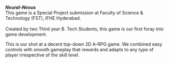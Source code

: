 ***Neural-Nexus***  <br>
This game is a Special Project submission at Faculty of Science & Technology (FST), IFHE Hyderabad.
<br><br>
Created by two Third year B. Tech Students, this game is our first foray into game development.
<br>

This is our shot at a decent top-down 2D A-RPG game. We combined easy controls with smooth gameplay that rewards and adapts to any type of player irrespective of the skill level.
